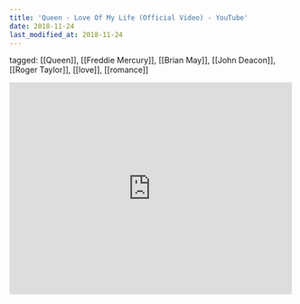 ```yaml
---
title: 'Queen - Love Of My Life (Official Video) - YouTube'
date: 2018-11-24
last_modified_at: 2018-11-24
---
```

tagged: [[Queen]], [[Freddie Mercury]], [[Brian May]], [[John Deacon]], [[Roger Taylor]], [[love]], [[romance]]
<iframe allow="accelerometer; autoplay; clipboard-write; encrypted-media; gyroscope; picture-in-picture" allowfullscreen="" frameborder="0" height="375" id="youtube_iframe" src="https://www.youtube.com/embed/sUJkCXE4sAA?feature=oembed&amp;enablejsapi=1&amp;origin=https://safe.txmblr.com&amp;wmode=opaque" width="500"></iframe>